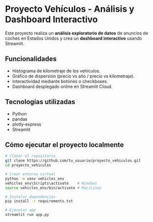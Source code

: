 # Proyecto Vehículos - Análisis y Dashboard Interactivo

Este proyecto realiza un **análisis exploratorio de datos** de anuncios de coches en Estados Unidos y crea un **dashboard interactivo** usando Streamlit.

## Funcionalidades

- Histograma de kilometraje de los vehículos.
- Gráfico de dispersión (precio vs año / precio vs kilometraje).
- Interactividad mediante botones o checkboxes.
- Dashboard desplegado online en Streamlit Cloud.

## Tecnologías utilizadas

- Python
- pandas
- plotly-express
- Streamlit

## Cómo ejecutar el proyecto localmente

```bash
# Clonar el repositorio
git clone https://github.com/tu_usuario/proyecto_vehiculos.git
cd proyecto_vehiculos

# Crear entorno virtual
python -m venv vehicles_env
vehicles_env\Scripts\activate    # Windows
source vehicles_env/bin/activate # Mac/Linux

# Instalar dependencias
pip install -r requirements.txt

# Ejecutar app
streamlit run app.py
